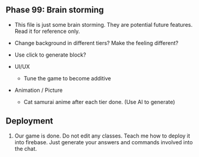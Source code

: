 ## Phase 99: Brain storming
- This file is just some brain storming. They are potential future features. Read it for reference only.


- Change background in different tiers? Make the feeling different?
- Use click to generate block?
- UI/UX
    - Tune the game to become additive

- Animation / Picture
    - Cat samurai anime after each tier done. (Use AI to generate)


## Deployment
1. Our game is done. Do not edit any classes. Teach me how to deploy it into firebase. Just generate your answers and commands involved into the chat.

